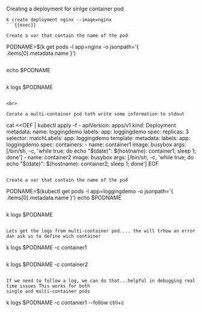 
Creating a deployment for sinlge container pod

```
k create deployment nginx --image=nginx
```{{exec}}

Create a var that contain the name of the pod
```
PODNAME=$(k get pods -l app=nginx -o jsonpath='{ .items[0].metadata.name }')
```{{exec}}

```
echo $PODNAME
```{{exec}}

```
k logs $PODNAME
```{{exec}}

<br>

Cerate a multi-container pod tath write some information to stdout

```
cat <<OEF | kubectl apply -f -
apiVersion: apps/v1
kind: Deployment
metadata:
  name: loggingdemo
  labels:
    app: loggingdemo
spec:
  replicas: 3
  selector:
    matchLabels:
      app: loggingdemo
  template:
    metadata:
      labels:
        app: loggingdemo
    spec:
      containers:
      - name: container1
        image: busybox
        args: [/bin/sh, -c, 'while true; do echo "$(date)": $(hostname): container1; sleep 1; done']
      - name: container2
        image: busybox
        args: [/bin/sh, -c, 'while true; do echo "$(date)": $(hostname): container2; sleep 1; done']
EOF
```{{exec}}

Create a var that contain the name of the pod

```
PODNAME=$(kubectl get pods -l app=loggingdemo -o jsonpath='{ .items[0].metadata.name }')
echo $PODNAME
```{{exec}}

```
k logs $PODNAME
```{{exec}}

Lets get the logs from multi-container pod.... the will trhow an error dan ask us to define wich container

```
k logs $PODNAME -c container1
```{{exec}}

```
k logs $PODNAME -c container2
```{{exec}}

If we need to follow a log, we can do that...helpful in debugging real time issues This works for both
single and multi-container pods

```
k logs $PODNAME -c contanier1 --follow
ctrl+c
```{{exec}}



